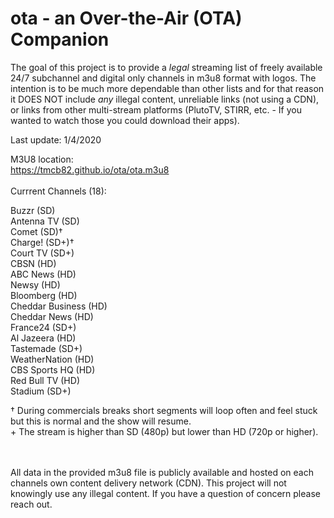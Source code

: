# ota - an Over-the-Air (OTA) Companion
The goal of this project is to provide  a *legal* streaming list of freely available 24/7 subchannel and digital only channels in m3u8 format with logos. The intention is to be much more dependable than other lists and for that reason it DOES NOT include *any* illegal content, unreliable links (not using a CDN), or links from other multi-stream platforms (PlutoTV, STIRR, etc. - If you wanted to watch those you could download their apps).

Last update: 1/4/2020


M3U8 location:<br>
https://tmcb82.github.io/ota/ota.m3u8
<br><br>
Currrent Channels (18):

Buzzr (SD)<br>
Antenna TV (SD)<br>
Comet (SD)†<br>
Charge! (SD+)†<br>
Court TV (SD+)<br>
CBSN (HD)<br>
ABC News (HD)<br>
Newsy (HD)<br>
Bloomberg (HD)<br>
Cheddar Business (HD)<br>
Cheddar News (HD)<br>
France24 (SD+)<br>
Al Jazeera (HD)<br>
Tastemade (SD+)<br>
WeatherNation (HD)<br>
CBS Sports HQ (HD)<br>
Red Bull TV (HD)<br>
Stadium (SD+)<br>


† During commercials breaks short segments will loop often and feel stuck but this is normal and the show will resume.<br>
\+ The stream is higher than SD (480p) but lower than HD (720p or higher).


<br><br>
All data in the provided m3u8 file is publicly available and hosted on each channels own content delivery network (CDN). This project  will not knowingly use any illegal content. If you have a question of concern please reach out.
